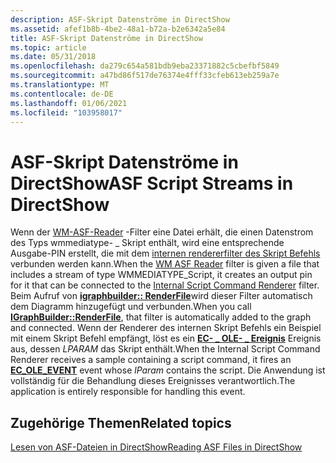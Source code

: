 ```yaml
---
description: ASF-Skript Datenströme in DirectShow
ms.assetid: afef1b8b-4be2-48a1-b72a-b2e6342a5e84
title: ASF-Skript Datenströme in DirectShow
ms.topic: article
ms.date: 05/31/2018
ms.openlocfilehash: da279c654a581bdb9eba23371882c5cbefbf5849
ms.sourcegitcommit: a47bd86f517de76374e4fff33cfeb613eb259a7e
ms.translationtype: MT
ms.contentlocale: de-DE
ms.lasthandoff: 01/06/2021
ms.locfileid: "103958017"
---
```

# <a name="asf-script-streams-in-directshow"></a><span data-ttu-id="6e37b-103">ASF-Skript Datenströme in DirectShow</span><span class="sxs-lookup"><span data-stu-id="6e37b-103">ASF Script Streams in DirectShow</span></span>

<span data-ttu-id="6e37b-104">Wenn der [WM-ASF-Reader](wm-asf-reader-filter.md) -Filter eine Datei erhält, die einen Datenstrom des Typs wmmediatype- \_ Skript enthält, wird eine entsprechende Ausgabe-PIN erstellt, die mit dem [internen rendererfilter des Skript Befehls](internal-script-command-renderer-filter.md) verbunden werden kann.</span><span class="sxs-lookup"><span data-stu-id="6e37b-104">When the [WM ASF Reader](wm-asf-reader-filter.md) filter is given a file that includes a stream of type WMMEDIATYPE\_Script, it creates an output pin for it that can be connected to the [Internal Script Command Renderer](internal-script-command-renderer-filter.md) filter.</span></span> <span data-ttu-id="6e37b-105">Beim Aufruf von [**igraphbuilder:: RenderFile**](/windows/desktop/api/Strmif/nf-strmif-igraphbuilder-renderfile)wird dieser Filter automatisch dem Diagramm hinzugefügt und verbunden.</span><span class="sxs-lookup"><span data-stu-id="6e37b-105">When you call [**IGraphBuilder::RenderFile**](/windows/desktop/api/Strmif/nf-strmif-igraphbuilder-renderfile), that filter is automatically added to the graph and connected.</span></span> <span data-ttu-id="6e37b-106">Wenn der Renderer des internen Skript Befehls ein Beispiel mit einem Skript Befehl empfängt, löst es ein [**EC- \_ OLE- \_ Ereignis**](ec-ole-event.md) Ereignis aus, dessen *LPARAM* das Skript enthält.</span><span class="sxs-lookup"><span data-stu-id="6e37b-106">When the Internal Script Command Renderer receives a sample containing a script command, it fires an [**EC\_OLE\_EVENT**](ec-ole-event.md) event whose *lParam* contains the script.</span></span> <span data-ttu-id="6e37b-107">Die Anwendung ist vollständig für die Behandlung dieses Ereignisses verantwortlich.</span><span class="sxs-lookup"><span data-stu-id="6e37b-107">The application is entirely responsible for handling this event.</span></span>

## <a name="related-topics"></a><span data-ttu-id="6e37b-108">Zugehörige Themen</span><span class="sxs-lookup"><span data-stu-id="6e37b-108">Related topics</span></span>

<dl> <dt>

[<span data-ttu-id="6e37b-109">Lesen von ASF-Dateien in DirectShow</span><span class="sxs-lookup"><span data-stu-id="6e37b-109">Reading ASF Files in DirectShow</span></span>](reading-asf-files-in-directshow.md)
</dt> </dl>

 

 



